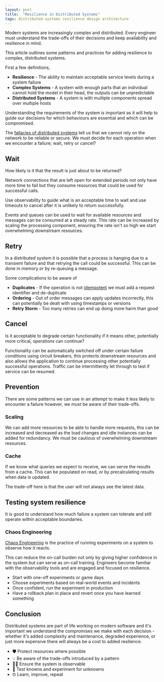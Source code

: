 ```yaml
---
layout: post
title:  "Resilience in Distributed Systems"
tags: distributed-systems resilience design architecture
---
```


Modern systems are increasingly complex and distributed.
Every engineer must understand the trade-offs of their decisions and keep availability and resilience in mind.

This article outlines some patterns and practices for adding resilience to complex, distributed systems.

First a few definitions,

- **Resilience** - The ability to maintain acceptable service levels during a system failure
- **Complex Systems** - A system with enough parts that an individual cannot hold the model in their head, the outputs can be unpredictable
- **Distributed Systems** - A system is with multiple components spread over multiple hosts

Understanding the requirements of the system is important as it will help to guide our decisions for which behaviours are essential and which can be compromised.

The [fallacies of distributed systems](http://wiki.c2.com/?EightFallaciesOfDistributedComputing) tell us that we cannot rely on the network to be reliable or secure. We must decide for each operation when we encounter a failure; wait, retry or cancel?

## Wait

How likely is it that the result is just about to be returned?

Network connections that are left open for extended periods not only have more time to fail but they consume resources that could be used for successful calls.

Use observability to guide what is an acceptable time to wait and use timeouts to cancel after it is unlikely to return successfully.

Events and queues can be used to wait for available resources and messages can be consumed at a steady rate.
This rate can be increased by scaling the processing component, ensuring the rate isn't so high we start overwhelming downstream resources.

## Retry

In a distributed system it is possible that a process is hanging due to a transient failure and that retrying the call could be successful. This can be done in memory or by re-queuing a message.

Some complications to be aware of
- **Duplicates** - If the operation is not [idempotent](https://en.wikipedia.org/wiki/Idempotence) we must add a request identifier and de-duplicate
- **Ordering** - Out of order messages can apply updates incorrectly, this can potentially be dealt with using timestamps or versions
- **Retry Storm** - Too many retries can end up doing more harm than good

## Cancel

Is it acceptable to degrade certain functionality if it means other, potentially more critical, operations can continue?

Functionality can be automatically switched off under certain failure conditions using circuit breakers, this protects downstream resources and also allows the application to continue processing other potentially successful operations.
Traffic can be intermittently let through to test if service can be resumed.

## Prevention

There are some patterns we can use in an attempt to make it less likely to encounter a failure however, we must be aware of their trade-offs.

### Scaling

We can add more resources to be able to handle more requests, this can be increased and decreased as the load changes and idle instances can be added for redundancy.
We must be cautious of overwhelming downstream resources.

### Cache

If we know what queries we expect to receive, we can serve the results from a cache.
This can be populated on read, or by precalculating results when data is updated.

The trade-off here is that the user will not always see the latest data.

## Testing system resilience

It is good to understand how much failure a system can tolerate and still operate within acceptable boundaries.

### Chaos Engineering

[Chaos Engineering](https://principlesofchaos.org/) is the practice of running experiments on a system to observe how it reacts.

This can reduce the on-call burden not only by giving higher confidence in the system but can serve as on-call training. Engineers become familiar with the observability tools and are engaged and focused on resilience.

- Start with one-off experiments or game days
- Choose experiments based on real-world events and incidents
- Once confident, run the experiment in production
- Have a rollback plan in place and revert once you have learned something

## Conclusion

Distributed systems are part of life working on modern software and it's important we understand the compromises we make with each decision - whether it's added complexity and maintenance, degraded experience, or just more expensive there will always be a cost to added resilience.

- 🛡 Protect resources where possible
- 💡 Be aware of the trade-offs introduced by a pattern
- 🕵️‍♀️ Ensure the system is observable
- 🧪 Test knowns and experiment for unknowns
- 🤓 Learn, improve, repeat
